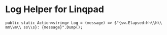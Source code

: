 ﻿# Log Helper for Linqpad



	public static Action<string> Log = (message) => $"{sw.Elapsed:hh\\h\\ mm\\m\\ ss\\s}: {message}".Dump();